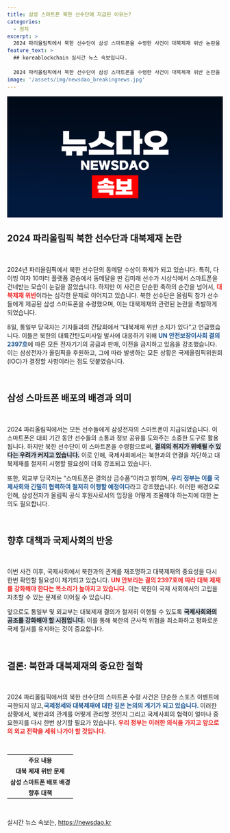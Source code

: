 ```yaml
---
title: 삼성 스마트폰 북한 선수단에 지급된 이유는?
categories:
  - 정치
excerpt: >
  2024 파리올림픽에서 북한 선수단이 삼성 스마트폰을 수령한 사건이 대북제재 위반 논란을 일으켰다. 한국 정부는 유엔의 제재 조치에 따라 이 문제에 대한 국제올림픽위원회의 판단을 기다리고 있다.
feature_text: >
  ## koreablockchain 실시간 뉴스 속보입니다.

  2024 파리올림픽에서 북한 선수단이 삼성 스마트폰을 수령한 사건이 대북제재 위반 논란을 일으켰다. 한국 정부는 유엔의 제재 조치에 따라 이 문제에 대한 국제올림픽위원회의 판단을 기다리고 있다.
image: '/assets/img/newsdao_breakingnews.jpg'
---
```


<p><img src="/assets/img/newsdao_breakingnews.jpg" alt="koreablockchain 속보" /></p>

<h2 data-ke-size="size26">2024 파리올림픽 북한 선수단과 대북제재 논란</h2>

<p data-ke-size="size16">&nbsp;</p>

<p data-ke-size="size16">2024년 파리올림픽에서 북한 선수단의 동메달 수상이 화제가 되고 있습니다. 특히, 다이빙 여자 10미터 플랫폼 결승에서 동메달을 딴 김미래 선수가 시상식에서 스마트폰을 건네받는 모습이 눈길을 끌었습니다. 하지만 이 사건은 단순한 축하의 순간을 넘어서, <b><span style="color: #ee2323;">대북제재 위반</span></b>이라는 심각한 문제로 이어지고 있습니다. 북한 선수단은 올림픽 참가 선수들에게 제공된 삼성 스마트폰을 수령했으며, 이는 대북제재와 관련된 논란을 촉발하게 되었습니다.</p>

<p data-ke-size="size16">8일, 통일부 당국자는 기자들과의 간담회에서 “대북제재 위반 소지가 있다”고 언급했습니다. 이들은 북한의 대륙간탄도미사일 발사에 대응하기 위해 <b><span style="color: #1a5490;">UN 안전보장이사회 결의 2397호</span></b>에 따른 모든 전자기기의 공급과 판매, 이전을 금지하고 있음을 강조했습니다. 이는 삼성전자가 올림픽을 후원하고, 그에 따라 발생하는 모든 상황은 국제올림픽위원회(IOC)가 결정할 사항이라는 점도 덧붙였습니다.</p>

<p data-ke-size="size16">&nbsp;</p>

<h2 data-ke-size="size26">삼성 스마트폰 배포의 배경과 의미</h2>

<p data-ke-size="size16">&nbsp;</p>

<p data-ke-size="size16">2024 파리올림픽에서는 모든 선수들에게 삼성전자의 스마트폰이 지급되었습니다. 이 스마트폰은 대회 기간 동안 선수들의 소통과 정보 공유를 도와주는 소중한 도구로 활용됩니다. 하지만 북한 선수단이 이 스마트폰을 수령함으로써, <b><span style="background-color: #21538527;">결의의 취지가 위배될 수 있다는 우려가 커지고 있습니다.</span></b> 이로 인해, 국제사회에서는 북한과의 연결을 차단하고 대북제재를 철저히 시행할 필요성이 더욱 강조되고 있습니다.</p>

<p data-ke-size="size16">또한, 외교부 당국자는 “스마트폰은 결의상 금수품”이라고 밝히며, <b><span style="color: #1a5490;">우리 정부는 이를 국제사회와 긴밀히 협력하여 철저히 이행할 예정이다</span></b>라고 강조했습니다. 이러한 배경으로 인해, 삼성전자가 올림픽 공식 후원사로서의 입장을 어떻게 조율해야 하는지에 대한 논의도 필요합니다.</p>

<p data-ke-size="size16">&nbsp;</p>

<h2 data-ke-size="size26">향후 대책과 국제사회의 반응</h2>

<p data-ke-size="size16">&nbsp;</p>

<p data-ke-size="size16">이번 사건 이후, 국제사회에서 북한과의 관계를 재조명하고 대북제재의 중요성을 다시 한번 확인할 필요성이 제기되고 있습니다. <b><span style="color: #ee2323;">UN 안보리는 결의 2397호에 따라 대북 제재를 강화해야 한다는 목소리가 높아지고 있습니다.</span></b> 이는 북한이 국제 사회에서의 고립을 자초할 수 있는 문제로 이어질 수 있습니다.</p>

<p data-ke-size="size16">앞으로도 통일부 및 외교부는 대북제재 결의가 철저히 이행될 수 있도록 <b><span style="background-color: #21538527;">국제사회와의 공조를 강화해야 할 시점입니다.</span></b> 이를 통해 북한의 군사적 위협을 최소화하고 평화로운 국제 질서를 유지하는 것이 중요합니다.</p>

<p data-ke-size="size16">&nbsp;</p>

<h2 data-ke-size="size26">결론: 북한과 대북제재의 중요한 철학</h2>

<p data-ke-size="size16">&nbsp;</p>

<p data-ke-size="size16">2024 파리올림픽에서의 북한 선수단의 스마트폰 수령 사건은 단순한 스포츠 이벤트에 국한되지 않고,<b><span style="color: #1a5490;">국제정세와 대북제재에 대한 깊은 논의의 계기가 되고 있습니다. </span></b> 이러한 상황에서, 북한과의 관계를 어떻게 관리할 것인지 그리고 국제사회의 협력이 얼마나 중요한지를 다시 한번 상기할 필요가 있습니다. <b><span style="color: #ee2323;">우리 정부는 이러한 의식을 가지고 앞으로의 외교 전략을 세워 나가야 할 것입니다.</span></b></p>

<p data-ke-size="size16">&nbsp;</p>

<table>
<tr>
<td style="text-align: center; height: 17px;"><b>주요 내용</b></td>
</tr>
<tr>
<td style="text-align: center; height: 17px;"><b>대북 제재 위반 문제</b></td>
</tr>
<tr>
<td style="text-align: center; height: 17px;"><b>삼성 스마트폰 배포 배경</b></td>
</tr>
<tr>
<td style="text-align: center; height: 17px;"><b>향후 대책</b></td>
</tr>
</table>

<p data-ke-size="size16">&nbsp;</p>
실시간 뉴스 속보는, <a href="https://newsdao.kr" rel="dofollow">https://newsdao.kr</a>



